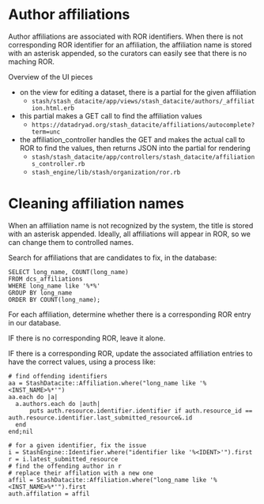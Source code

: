 
Author affiliations
===================

Author affiliations are associated with ROR identifiers. When there is
not corresponding ROR identifier for an affiliation, the affiliation
name is stored with an asterisk appended, so the curators can easily
see that there is no maching ROR.

Overview of the UI pieces
- on the view for editing a dataset, there is a partial for the given
  affiliation
  - `stash/stash_datacite/app/views/stash_datacite/authors/_affiliation.html.erb`
- this partial makes a GET call to find the affiliation values
  - `https://datadryad.org/stash_datacite/affiliations/autocomplete?term=unc`
- the affiliation_controller handles the GET and makes the actual call
  to ROR to find the values, then returns JSON into the partial for
  rendering
  - `stash/stash_datacite/app/controllers/stash_datacite/affiliations_controller.rb`
  - `stash_engine/lib/stash/organization/ror.rb`

Cleaning affiliation names
==========================

When an affiliation name is not recognized by the system, the title is stored with an
asterisk appended. Ideally, all affiliations will appear in ROR, so we can change them to
controlled names.

Search for affiliations that are candidates to fix, in the database:
```
SELECT long_name, COUNT(long_name)
FROM dcs_affiliations
WHERE long_name like '%*%'
GROUP BY long_name
ORDER BY COUNT(long_name);
```

For each affiliation, determine whether there is a corresponding ROR entry in our
database.

IF there is no corresponding ROR, leave it alone.

IF there is a corresponding ROR, update the associated affiliation entries to have the correct values, using a process like:
```
# find offending identifiers
aa = StashDatacite::Affiliation.where("long_name like '%<INST_NAME>%*'")
aa.each do |a|
  a.authors.each do |auth|
	  puts auth.resource.identifier.identifier if auth.resource_id == auth.resource.identifier.last_submitted_resource&.id
  end
end;nil

# for a given identifier, fix the issue
i = StashEngine::Identifier.where("identifier like '%<IDENT>'").first
r = i.latest_submitted_resource
# find the offending author in r
# replace their affilation with a new one
affil = StashDatacite::Affiliation.where("long_name like '%<INST_NAME>%*'").first
auth.affilation = affil
```
